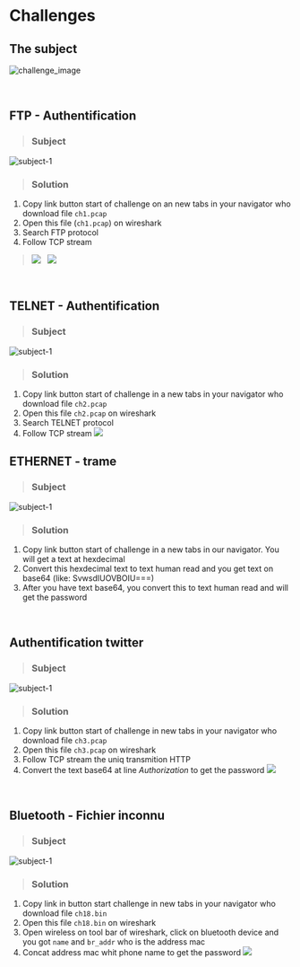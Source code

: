 # Challenges

## The subject

![challenge_image](image/challenges.png)

&nbsp;
## FTP - Authentification
>### Subject
![subject-1](image/ftp-subject.png)

>### Solution
1. Copy link button start of challenge on an new tabs in your navigator who download file `ch1.pcap`
2. Open this file (`ch1.pcap`) on wireshark
3. Search FTP protocol
4. Follow TCP stream 
&nbsp;
>![](image/follow.png) &nbsp;
>![](image/ftp-search.png)

&nbsp;
## TELNET - Authentification
>### Subject
![subject-1](image/telnet-auth.png)

>### Solution
1. Copy link button start of challenge in a new tabs in your navigator who download file `ch2.pcap`
2. Open this file `ch2.pcap` on wireshark
3. Search TELNET protocol
4. Follow TCP stream
![](image/telnet-solve.png)
&nbsp;
## ETHERNET - trame
>### Subject
![subject-1](image/ethernet-aut.png)

>### Solution
1. Copy link button start of challenge in a new tabs in our navigator.
You will get a text at hexdecimal
2. Convert this hexdecimal text to text human read and you get text on base64 (like: SvwsdIUOVBOIU===)
3. After you have text base64, you convert this to text human read and will get the password

&nbsp;
## Authentification twitter
>### Subject
![subject-1](image/twitter-auth.png)

>### Solution
1. Copy link button start of challenge in new tabs in your navigator who download file `ch3.pcap`
2. Open this file `ch3.pcap` on wireshark
4. Follow TCP stream the uniq transmition HTTP
5. Convert the text base64 at line _Authorization_ to get the password
![](image/twitter.png)

&nbsp;
## Bluetooth - Fichier inconnu
>### Subject
![subject-1](image/bluetooth-auth.png)

>### Solution
1. Copy link in button start challenge in new tabs in your navigator who download file `ch18.bin`
2. Open this file `ch18.bin` on wireshark
3. Open wireless on tool bar of wireshark, click on bluetooth device and you got `name` and `br_addr` who is the address mac
4. Concat address mac whit phone name to get the password
![](image/bth.png)
